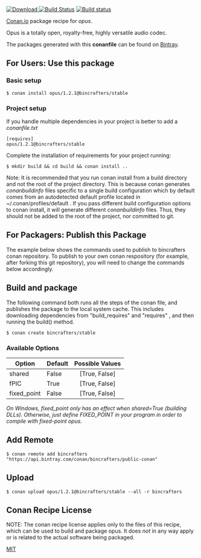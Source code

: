 [![Download](https://api.bintray.com/packages/bincrafters/public-conan/opus%3Abincrafters/images/download.svg) ](https://bintray.com/bincrafters/public-conan/opus%3Abincrafters/_latestVersion)
[![Build Status](https://travis-ci.org/bincrafters/conan-opus.svg?branch=stable%2F1.2.1)](https://travis-ci.org/bincrafters/conan-opus)
[![Build status](https://ci.appveyor.com/api/projects/status/github/bincrafters/conan-opus?branch=stable%2F1.2.1&svg=true)](https://ci.appveyor.com/project/bincrafters/conan-opus)

[Conan.io](https://conan.io) package recipe for *opus*.

Opus is a totally open, royalty-free, highly versatile audio codec.

The packages generated with this **conanfile** can be found on [Bintray](https://bintray.com/bincrafters/public-conan/opus%3Abincrafters).

## For Users: Use this package

### Basic setup

    $ conan install opus/1.2.1@bincrafters/stable

### Project setup

If you handle multiple dependencies in your project is better to add a *conanfile.txt*

    [requires]
    opus/1.2.1@bincrafters/stable


Complete the installation of requirements for your project running:

    $ mkdir build && cd build && conan install ..

Note: It is recommended that you run conan install from a build directory and not the root of the project directory.  This is because conan generates *conanbuildinfo* files specific to a single build configuration which by default comes from an autodetected default profile located in ~/.conan/profiles/default .  If you pass different build configuration options to conan install, it will generate different *conanbuildinfo* files.  Thus, they should not be added to the root of the project, nor committed to git.

## For Packagers: Publish this Package

The example below shows the commands used to publish to bincrafters conan repository. To publish to your own conan respository (for example, after forking this git repository), you will need to change the commands below accordingly.

## Build and package

The following command both runs all the steps of the conan file, and publishes the package to the local system cache.  This includes downloading dependencies from "build_requires" and "requires" , and then running the build() method.

    $ conan create bincrafters/stable


### Available Options
| Option        | Default | Possible Values  |
| ------------- |:----------------- |:------------:|
| shared      | False |  [True, False] |
| fPIC      | True |  [True, False] |
| fixed_point      | False |  [True, False] | 

*On Windows, fixed_point only has an effect when shared=True (building DLLs). Otherwise, just define FIXED_POINT in your program in order to compile with fixed-point opus.*

## Add Remote

    $ conan remote add bincrafters "https://api.bintray.com/conan/bincrafters/public-conan"

## Upload

    $ conan upload opus/1.2.1@bincrafters/stable --all -r bincrafters


## Conan Recipe License

NOTE: The conan recipe license applies only to the files of this recipe, which can be used to build and package opus.
It does *not* in any way apply or is related to the actual software being packaged.

[MIT](git@github.com:dimi309/conan-opus/blob/master/LICENSE.md)
